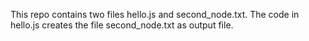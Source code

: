 This repo contains two files hello.js and second_node.txt. 
The code in hello.js creates the file second_node.txt as output file.
